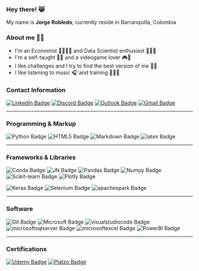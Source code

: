 ### Hey there! 😸 
My name is **Jorge Robledo**, currently reside in Barranquilla, Colombia

### About me 👋🏻
- I'm an Economist 👨🏻‍💼💼 and Data Scientist enthusiast 👨🏻‍💻 
- I'm a self-taught ✍🏻 and a videogame lover 🎮👾
- I like challenges and I try to find the best version of me 👊🏻
- I like listening to music 🎧 and training 🏃🏻‍♂️

### Contact Information
[![LinkedIn Badge](https://img.shields.io/badge/LinkedIn-0A66C2?style=for-the-badge&logo=linkedin&logoColor=white)](https://www.linkedin.com/in/jorge-robledo11)
[![Discord Badge](https://img.shields.io/badge/Discord-5865F2?style=for-the-badge&logo=discord&logoColor=white)](https://postimg.cc/sMf1SRKC)
[![Outlook Badge](https://img.shields.io/badge/Outlook-0078D4?style=for-the-badge&logo=microsoftoutlook&logoColor=white)](https://postimg.cc/CBz2XdNH)
[![Gmail Badge](https://img.shields.io/badge/Gmail-EA4335?style=for-the-badge&logo=gmail&logoColor=white)](https://postimg.cc/94z1FK7c)

---
### Programming & Markup
![Python Badge](https://img.shields.io/badge/Python-3776AB.svg?style=for-the-badge&logo=python&logoColor=white)
![HTML5 Badge](https://img.shields.io/badge/HTML5-E34F26.svg?style=for-the-badge&logo=html5&logoColor=white)
![Markdown Badge](https://img.shields.io/badge/Markdown-000000.svg?style=for-the-badge&logo=markdown&logoColor=white)
![latex Badge](https://img.shields.io/badge/LaTeX-008080.svg?&style=for-the-badge&logo=latex&logoColor=white)

---
### Frameworks & Libraries
![Conda Badge](https://img.shields.io/badge/conda-44A833.svg?&style=for-the-badge&logo=anaconda&logoColor=white)
![JN Badge](https://img.shields.io/badge/Jupyter-F37626.svg?&style=for-the-badge&logo=Jupyter&logoColor=white)
![Pandas Badge](https://img.shields.io/badge/Pandas-150458?style=for-the-badge&logo=pandas&logoColor=white)
![Numpy Badge](https://img.shields.io/badge/Numpy-013243?style=for-the-badge&logo=numpy&logoColor=white)
![Scikit-learn Badge](https://img.shields.io/badge/Scikit_learn-F7931E?style=for-the-badge&logo=scikit-learn&logoColor=white)
![Plotly Badge](https://img.shields.io/badge/Plotly-3F4F75?style=for-the-badge&logo=plotly&logoColor=white)

![Keras Badge](https://img.shields.io/badge/Keras-D00000?style=for-the-badge&logo=keras&logoColor=white)
![Selenium Badge](https://img.shields.io/badge/Selenium-43B02A?style=for-the-badge&logo=selenium&logoColor=white)
![apachespark Badge](https://img.shields.io/badge/Apache_Spark-E25A1C?style=for-the-badge&logo=apachespark&logoColor=white)

---
### Software
![Git Badge](https://img.shields.io/badge/Git-F05032?style=for-the-badge&logo=git&logoColor=white)
![Microsoft Badge](https://img.shields.io/badge/Microsoft-5E5E5E?style=for-the-badge&logo=microsoft&logoColor=white)
![visualstudiocode Badge](https://img.shields.io/badge/Visual_Studio_Code-007ACC?style=for-the-badge&logo=visualstudiocode&logoColor=white)
![microsoftsqlserver Badge](https://img.shields.io/badge/SQL_Server-CC2927.svg?style=for-the-badge&logo=microsoftsqlserver&logoColor=white)
![microsoftexcel Badge](https://img.shields.io/badge/Excel-217346?style=for-the-badge&logo=microsoftexcel&logoColor=white)
![PowerBI Badge](https://img.shields.io/badge/Power_BI-F2C811?style=for-the-badge&logo=powerbi&logoColor=white)

---
### Certifications
[![Udemy Badge](https://img.shields.io/badge/Udemy-A435F0?style=for-the-badge&logo=udemy&logoColor=white)](https://www.udemy.com/user/jorge-robledo-12)
[![Platzo Badge](https://img.shields.io/badge/Platzi-98CA3F?style=for-the-badge&logo=platzi&logoColor=white)](https://platzi.com/p/robledo.1337)

